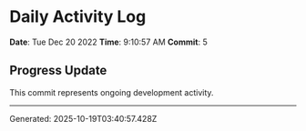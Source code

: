 # Daily Activity Log

**Date**: Tue Dec 20 2022
**Time**: 9:10:57 AM
**Commit**: 5

## Progress Update

This commit represents ongoing development activity.

---
Generated: 2025-10-19T03:40:57.428Z
